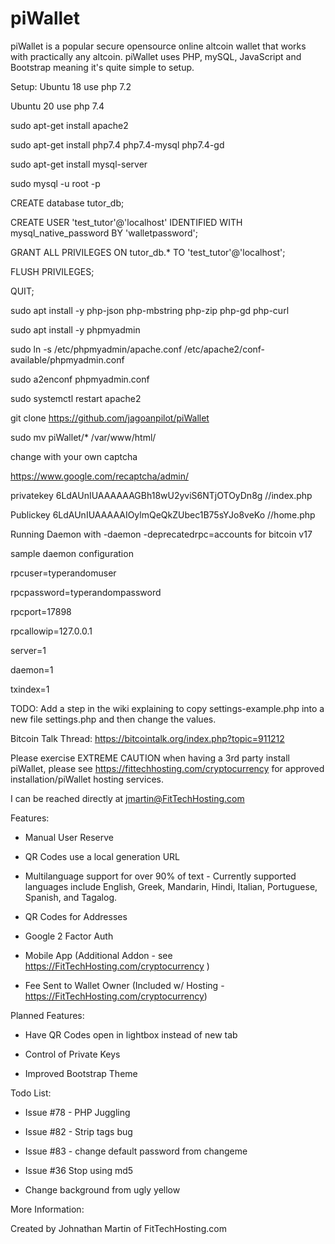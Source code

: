 piWallet
========

piWallet is a popular secure opensource online altcoin wallet that works with practically any altcoin. piWallet uses PHP, mySQL, JavaScript and Bootstrap meaning it's quite simple to setup. 

Setup: 
Ubuntu 18 use php 7.2

Ubuntu 20 use php 7.4

sudo apt-get install apache2

sudo apt-get install php7.4 php7.4-mysql php7.4-gd

sudo apt-get install mysql-server 

sudo mysql -u root -p

CREATE database tutor_db;

CREATE USER 'test_tutor'@'localhost' IDENTIFIED WITH mysql_native_password BY 'walletpassword';

GRANT ALL PRIVILEGES ON tutor_db.* TO 'test_tutor'@'localhost';

FLUSH PRIVILEGES;

QUIT;

sudo apt install -y php-json php-mbstring php-zip php-gd php-curl

sudo apt install -y phpmyadmin

sudo ln -s /etc/phpmyadmin/apache.conf /etc/apache2/conf-available/phpmyadmin.conf

sudo a2enconf phpmyadmin.conf

sudo systemctl restart apache2

git clone https://github.com/jagoanpilot/piWallet

sudo mv piWallet/* /var/www/html/

change with your own captcha

https://www.google.com/recaptcha/admin/

privatekey  6LdAUnIUAAAAAAGBh18wU2yviS6NTjOTOyDn8g //index.php

Publickey 6LdAUnIUAAAAAIOylmQeQkZUbec1B75sYJo8veKo //home.php

Running Daemon with -daemon -deprecatedrpc=accounts for bitcoin v17

sample daemon configuration

rpcuser=typerandomuser

rpcpassword=typerandompassword

rpcport=17898

rpcallowip=127.0.0.1

server=1

daemon=1

txindex=1


TODO: Add a step in the wiki explaining to copy settings-example.php into a new file settings.php and then change the values.

Bitcoin Talk Thread: https://bitcointalk.org/index.php?topic=911212

Please exercise EXTREME CAUTION when having a 3rd party install piWallet, please see https://fittechhosting.com/cryptocurrency for approved installation/piWallet hosting services. 

I can be reached directly at jmartin@FitTechHosting.com

Features:

- Manual User Reserve

- QR Codes use a local generation URL 

- Multilanguage support for over 90% of text - Currently supported languages include English, Greek, Mandarin, Hindi, Italian, Portuguese, Spanish, and Tagalog.

- QR Codes for Addresses

- Google 2 Factor Auth

- Mobile App (Additional Addon - see https://FitTechHosting.com/cryptocurrency )

- Fee Sent to Wallet Owner (Included w/ Hosting - https://FitTechHosting.com/cryptocurrency)

Planned Features:

- Have QR Codes open in lightbox instead of new tab

- Control of Private Keys

- Improved Bootstrap Theme 

Todo List:

- Issue #78 - PHP Juggling 

- Issue #82 - Strip tags bug

- Issue #83 - change default password from changeme

- Issue #36  Stop using md5

- Change background from ugly yellow

 
More Information:

Created by Johnathan Martin of FitTechHosting.com
